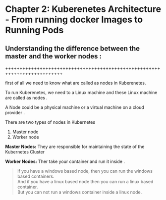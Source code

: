 # Chapter 2: Kuberenetes Architecture - From running docker Images to Running Pods

## Understanding the difference between the master and the worker nodes :
++++++++++++++++++++++++++++++++++++++++++++++++++++++++++++++++++++++++++


first of all we need to know what are called as nodes in Kuberenetes.

To run Kuberenetes, we need to a Linux machine and these Linux machine are called as nodes .

A Node could be a physical machine or a virtual machine on a cloud provider .

There are two types of nodes in Kubernetes 

1. Master node
2. Worker node

**Master Nodes:** They are responsible for maintaining the state of the Kubernetes Cluster

**Worker Nodes:** Ther take your container and run it inside .

> if you have a windows based node, then you can run the windows based containers.
<br>And if you have a linux based node then you can run a linux based container.
<br>But you can not run a windows container inside a linux node.















